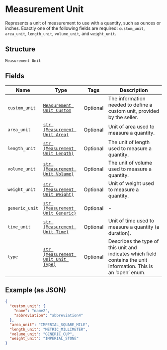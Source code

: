 
# Measurement Unit

Represents a unit of measurement to use with a quantity, such as ounces
or inches. Exactly one of the following fields are required: `custom_unit`,
`area_unit`, `length_unit`, `volume_unit`, and `weight_unit`.

## Structure

`Measurement Unit`

## Fields

| Name | Type | Tags | Description |
|  --- | --- | --- | --- |
| `custom_unit` | [`Measurement Unit Custom`](../../doc/models/measurement-unit-custom.md) | Optional | The information needed to define a custom unit, provided by the seller. |
| `area_unit` | [`str (Measurement Unit Area)`](../../doc/models/measurement-unit-area.md) | Optional | Unit of area used to measure a quantity. |
| `length_unit` | [`str (Measurement Unit Length)`](../../doc/models/measurement-unit-length.md) | Optional | The unit of length used to measure a quantity. |
| `volume_unit` | [`str (Measurement Unit Volume)`](../../doc/models/measurement-unit-volume.md) | Optional | The unit of volume used to measure a quantity. |
| `weight_unit` | [`str (Measurement Unit Weight)`](../../doc/models/measurement-unit-weight.md) | Optional | Unit of weight used to measure a quantity. |
| `generic_unit` | [`str (Measurement Unit Generic)`](../../doc/models/measurement-unit-generic.md) | Optional | - |
| `time_unit` | [`str (Measurement Unit Time)`](../../doc/models/measurement-unit-time.md) | Optional | Unit of time used to measure a quantity (a duration). |
| `type` | [`str (Measurement Unit Unit Type)`](../../doc/models/measurement-unit-unit-type.md) | Optional | Describes the type of this unit and indicates which field contains the unit information. This is an ‘open’ enum. |

## Example (as JSON)

```json
{
  "custom_unit": {
    "name": "name2",
    "abbreviation": "abbreviation4"
  },
  "area_unit": "IMPERIAL_SQUARE_MILE",
  "length_unit": "METRIC_MILLIMETER",
  "volume_unit": "GENERIC_CUP",
  "weight_unit": "IMPERIAL_STONE"
}
```

